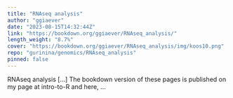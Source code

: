 ```yaml
---
title: "RNAseq analysis"
author: "ggiaever"
date: "2023-08-15T14:32:44Z"
link: "https://bookdown.org/ggiaever/RNAseq_analysis/"
length_weight: "8.7%"
cover: "https://bookdown.org/ggiaever/RNAseq_analysis/img/koos10.png"
repo: "gurinina/genomics/RNAseq_analysis"
pinned: false
---
```


RNAseq analysis [...] The bookdown version of these pages is published on my page at intro-to-R and here, ...
